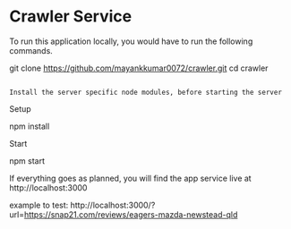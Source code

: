 # Crawler Service

To run this application locally, you would have to run the following commands.

git clone https://github.com/mayankkumar0072/crawler.git
cd crawler
```

Install the server specific node modules, before starting the server
```
Setup

npm install

Start 

npm start

If everything goes as planned, you will find the app service live at http://localhost:3000

example to test: http://localhost:3000/?url=https://snap21.com/reviews/eagers-mazda-newstead-qld

